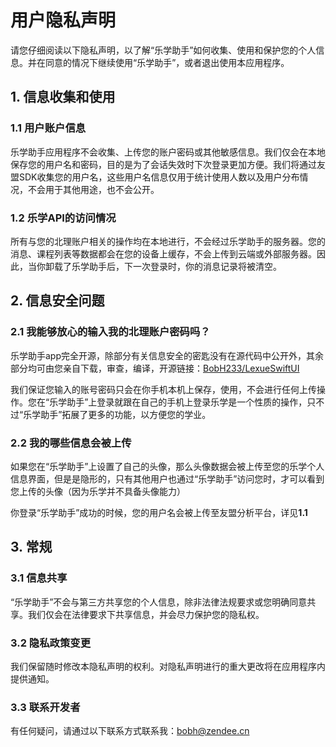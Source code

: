 #  用户隐私声明
请您仔细阅读以下隐私声明，以了解“乐学助手”如何收集、使用和保护您的个人信息。并在同意的情况下继续使用“乐学助手”，或者退出使用本应用程序。

## 1. 信息收集和使用

### 1.1 **用户账户信息**

乐学助手应用程序不会收集、上传您的账户密码或其他敏感信息。我们仅会在本地保存您的用户名和密码，目的是为了会话失效时下次登录更加方便。我们将通过友盟SDK收集您的用户名，这些用户名信息仅用于统计使用人数以及用户分布情况，不会用于其他用途，也不会公开。

### 1.2 乐学API的访问情况

 所有与您的北理账户相关的操作均在本地进行，不会经过乐学助手的服务器。您的消息、课程列表等数据都会在您的设备上缓存，不会上传到云端或外部服务器。因此，当你卸载了乐学助手后，下一次登录时，你的消息记录将被清空。

## 2. 信息安全问题

### 2.1 我能够放心的输入我的北理账户密码吗？

乐学助手app完全开源，除部分有关信息安全的密匙没有在源代码中公开外，其余部分均可由您亲自下载，审查，编译，开源链接：[BobH233/LexueSwiftUI](https://github.com/BobH233/LexueSwiftUI)

我们保证您输入的账号密码只会在你手机本机上保存，使用，不会进行任何上传操作。您在“乐学助手”上登录就跟在自己的手机上登录乐学是一个性质的操作，只不过“乐学助手”拓展了更多的功能，以方便您的学业。

### 2.2 我的哪些信息会被上传

如果您在“乐学助手”上设置了自己的头像，那么头像数据会被上传至您的乐学个人信息界面，但是是隐形的，只有其他用户也通过“乐学助手”访问您时，才可以看到您上传的头像（因为乐学并不具备头像能力）

你登录“乐学助手”成功的时候，您的用户名会被上传至友盟分析平台，详见**1.1**

## 3. 常规

### 3.1 信息共享

“乐学助手”不会与第三方共享您的个人信息，除非法律法规要求或您明确同意共享。我们仅会在法律要求下共享信息，并会尽力保护您的隐私权。

### 3.2 隐私政策变更

我们保留随时修改本隐私声明的权利。对隐私声明进行的重大更改将在应用程序内提供通知。

### 3.3 联系开发者

有任何疑问，请通过以下联系方式联系我：[bobh@zendee.cn](mailto:bobh@zendee.cn)



